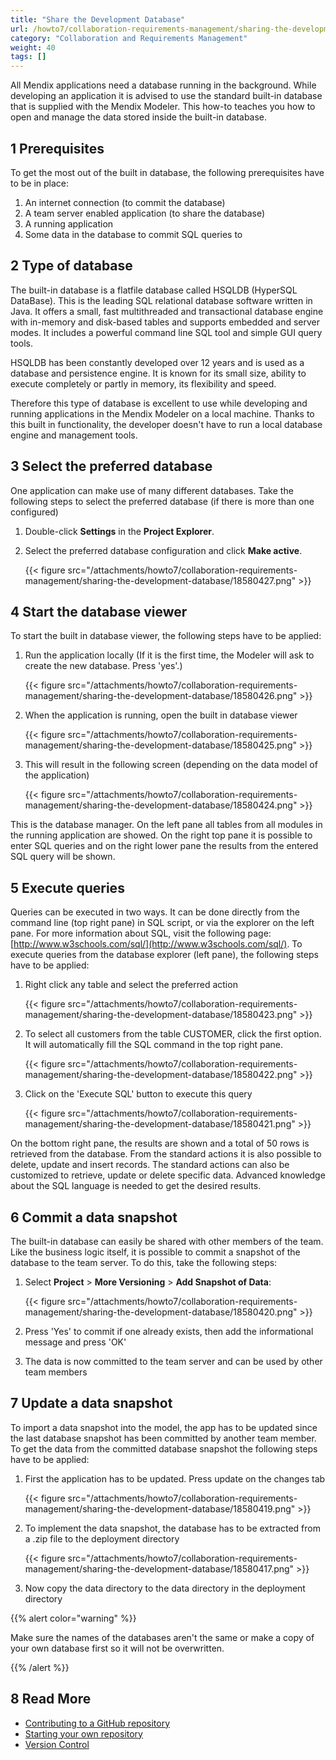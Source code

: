 ```yaml
---
title: "Share the Development Database"
url: /howto7/collaboration-requirements-management/sharing-the-development-database/
category: "Collaboration and Requirements Management"
weight: 40
tags: []
---
```

All Mendix applications need a database running in the background. While developing an application it is advised to use the standard built-in database that is supplied with the Mendix Modeler. This how-to teaches you how to open and manage the data stored inside the built-in database.

## 1 Prerequisites

To get the most out of the built in database, the following prerequisites have to be in place:

1. An internet connection (to commit the database)
2. A team server enabled application (to share the database)
3. A running application
4. Some data in the database to commit SQL queries to

## 2 Type of database

The built-in database is a flatfile database called HSQLDB (HyperSQL DataBase). This is the leading SQL relational database software written in Java. It offers a small, fast multithreaded and transactional database engine with in-memory and disk-based tables and supports embedded and server modes. It includes a powerful command line SQL tool and simple GUI query tools.

HSQLDB has been constantly developed over 12 years and is used as a database and persistence engine. It is known for its small size, ability to execute completely or partly in memory, its flexibility and speed.

Therefore this type of database is excellent to use while developing and running applications in the Mendix Modeler on a local machine. Thanks to this built in functionality, the developer doesn't have to run a local database engine and management tools.

## 3 Select the preferred database

One application can make use of many different databases. Take the following steps to select the preferred database (if there is more than one configured)

1. Double-click **Settings** in the **Project Explorer**.
2. Select the preferred database configuration and click **Make active**.

    {{< figure src="/attachments/howto7/collaboration-requirements-management/sharing-the-development-database/18580427.png" >}}

## 4 Start the database viewer

To start the built in database viewer, the following steps have to be applied:

1. Run the application locally (If it is the first time, the Modeler will ask to create the new database. Press 'yes'.)

    {{< figure src="/attachments/howto7/collaboration-requirements-management/sharing-the-development-database/18580426.png" >}}

2. When the application is running, open the built in database viewer

    {{< figure src="/attachments/howto7/collaboration-requirements-management/sharing-the-development-database/18580425.png" >}} 

3. This will result in the following screen (depending on the data model of the application)

    {{< figure src="/attachments/howto7/collaboration-requirements-management/sharing-the-development-database/18580424.png" >}}

This is the database manager. On the left pane all tables from all modules in the running application are showed. On the right top pane it is possible to enter SQL queries and on the right lower pane the results from the entered SQL query will be shown.

## 5 Execute queries

Queries can be executed in two ways. It can be done directly from the command line (top right pane) in SQL script, or via the explorer on the left pane. For more information about SQL, visit the following page: [http://www.w3schools.com/sql/](http://www.w3schools.com/sql/). To execute queries from the database explorer (left pane), the following steps have to be applied:

1. Right click any table and select the preferred action

    {{< figure src="/attachments/howto7/collaboration-requirements-management/sharing-the-development-database/18580423.png" >}}

2. To select all customers from the table CUSTOMER, click the first option. It will automatically fill the SQL command in the top right pane.

    {{< figure src="/attachments/howto7/collaboration-requirements-management/sharing-the-development-database/18580422.png" >}}

3. Click on the 'Execute SQL' button to execute this query

    {{< figure src="/attachments/howto7/collaboration-requirements-management/sharing-the-development-database/18580421.png" >}}

On the bottom right pane, the results are shown and a total of 50 rows is retrieved from the database. From the standard actions it is also possible to delete, update and insert records. The standard actions can also be customized to retrieve, update or delete specific data. Advanced knowledge about the SQL language is needed to get the desired results.

## 6 Commit a data snapshot

The built-in database can easily be shared with other members of the team. Like the business logic itself, it is possible to commit a snapshot of the database to the team server. To do this, take the following steps:

1. Select **Project** > **More Versioning** > **Add Snapshot of Data**:

    {{< figure src="/attachments/howto7/collaboration-requirements-management/sharing-the-development-database/18580420.png" >}}

2. Press 'Yes' to commit if one already exists, then add the informational message and press 'OK'
3. The data is now committed to the team server and can be used by other team members

## 7 Update a data snapshot

To import a data snapshot into the model, the app has to be updated since the last database snapshot has been committed by another team member. To get the data from the committed database snapshot the following steps have to be applied:

1. First the application has to be updated. Press update on the changes tab

    {{< figure src="/attachments/howto7/collaboration-requirements-management/sharing-the-development-database/18580419.png" >}}

2. To implement the data snapshot, the database has to be extracted from a .zip file to the deployment directory

    {{< figure src="/attachments/howto7/collaboration-requirements-management/sharing-the-development-database/18580417.png" >}}

3. Now copy the data directory to the data directory in the deployment directory

{{% alert color="warning" %}}

Make sure the names of the databases aren't the same or make a copy of your own database first so it will not be overwritten.

{{% /alert %}}

## 8 Read More

* [Contributing to a GitHub repository](/howto7/collaboration-requirements-management/contribute-to-a-github-repository/)
* [Starting your own repository](/howto7/collaboration-requirements-management/starting-your-own-repository/)
* [Version Control](/refguide7/version-control/)
